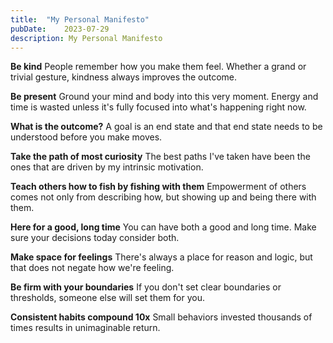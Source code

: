 ```yaml
---
title:	"My Personal Manifesto"
pubDate:	2023-07-29
description: My Personal Manifesto
---
```

**Be kind**
People remember how you make them feel. Whether a grand or trivial gesture, kindness always improves the outcome. 

**Be present**
Ground your mind and body into this very moment. Energy and time is wasted unless it's fully focused into what's happening right now.

**What is the outcome?**
A goal is an end state and that end state needs to be understood before you make moves.

**Take the path of most curiosity**
The best paths I've taken have been the ones that are driven by my intrinsic motivation.

**Teach others how to fish by fishing with them**
Empowerment of others comes not only from describing how, but showing up and being there with them.

**Here for a good, long time**
You can have both a good and long time. Make sure your decisions today consider both.

**Make space for feelings**
There's always a place for reason and logic, but that does not negate how we're feeling.

**Be firm with your boundaries**
If you don't set clear boundaries or thresholds, someone else will set them for you. 

**Consistent habits compound 10x**
Small behaviors invested thousands of times results in unimaginable return.
